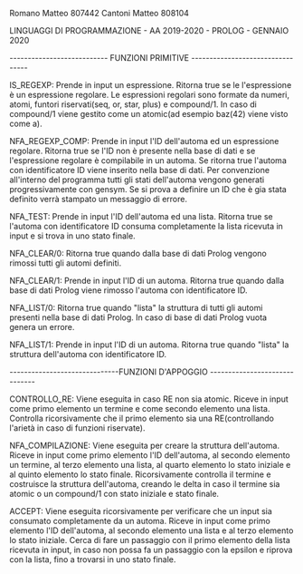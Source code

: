 Romano Matteo 807442
Cantoni Matteo 808104

LINGUAGGI DI PROGRAMMAZIONE - AA 2019-2020 - PROLOG - GENNAIO 2020

--------------------------- FUNZIONI PRIMITIVE ---------------------------------

IS_REGEXP: Prende in input un espressione. Ritorna true se le l'espressione è un
espressione regolare. Le espressioni regolari sono formate da numeri, atomi, 
funtori riservati(seq, or, star, plus) e compound/1. In caso di compound/1 viene
gestito come un atomic(ad esempio baz(42) viene visto come a).

NFA_REGEXP_COMP: Prende in input l'ID dell'automa ed un espressione regolare.
Ritorna true se l'ID non è presente nella base di dati e se l'espressione regolare
è compilabile in un automa. Se ritorna true l'automa con identificatore ID viene 
inserito nella base di dati. Per convenzione all'interno del programma tutti gli
stati dell'automa vengono generati progressivamente con gensym. Se si prova a 
definire un ID che è gia stata definito verrà stampato un messaggio di errore.

NFA_TEST: Prende in input l'ID dell'automa ed una lista. Ritorna true se l'automa
con identificatore ID consuma completamente la lista ricevuta in input e si trova
in uno stato finale.

NFA_CLEAR/0: Ritorna true quando dalla base di dati Prolog vengono rimossi tutti gli
automi definiti.

NFA_CLEAR/1: Prende in input l'ID di un automa. Ritorna true quando dalla base di 
dati Prolog viene rimosso l'automa con identificatore ID.

NFA_LIST/0: Ritorna true quando "lista" la struttura di tutti gli automi presenti
nella base di dati Prolog. In caso di base di dati Prolog vuota genera un errore.

NFA_LIST/1: Prende in input l'ID di un automa. Ritorna true quando "lista" la
struttura dell'automa con identificatore ID.

------------------------------FUNZIONI D'APPOGGIO ------------------------------

CONTROLLO_RE: Viene eseguita in caso RE non sia atomic. Riceve in input come primo
elemento un termine e come secondo elemento una lista. Controlla ricorsivamente
che il primo elemento sia una RE(controllando l'arietà in caso di funzioni riservate).

NFA_COMPILAZIONE: Viene eseguita per creare la struttura dell'automa. Riceve in input
come primo elemento l'ID dell'automa, al secondo elemento un termine, al terzo
elemento una lista, al quarto elemento lo stato iniziale e al quinto elemento lo
stato finale. Ricorsivamente controlla il termine e costruisce la struttura
dell'automa, creando le delta in caso il termine sia atomic o un compound/1 con stato
iniziale e stato finale.

ACCEPT: Viene eseguita ricorsivamente per verificare che un input sia consumato
completamente da un automa. Riceve in input come
primo elemento l'ID dell'automa, al secondo elemento una lista e al terzo elemento lo
stato iniziale. Cerca di fare un passaggio con il primo elemento della lista ricevuta
in input, in caso non possa fa un passaggio con la epsilon e riprova con la lista, fino
a trovarsi in uno stato finale.
